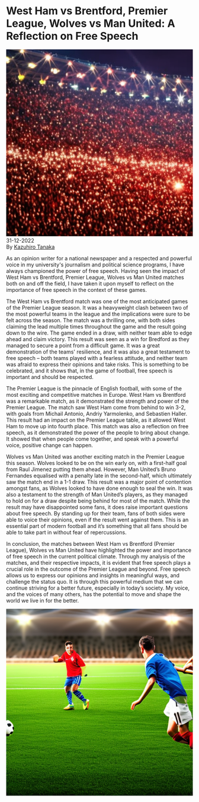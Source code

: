 # West Ham vs Brentford, Premier League, Wolves vs Man United: A Reflection on Free Speech

![](../images/37.png)
\
31-12-2022\
By [Kazuhiro Tanaka](../authors/8.md)


As an opinion writer for a national newspaper and a respected and powerful voice in my university's journalism and political science programs, I have always championed the power of free speech. Having seen the impact of West Ham vs Brentford, Premier League, Wolves vs Man United matches both on and off the field, I have taken it upon myself to reflect on the importance of free speech in the context of these games.


The West Ham vs Brentford match was one of the most anticipated games of the Premier League season. It was a heavyweight clash between two of the most powerful teams in the league and the implications were sure to be felt across the season. The match was a thrilling one, with both sides claiming the lead multiple times throughout the game and the result going down to the wire. The game ended in a draw, with neither team able to edge ahead and claim victory. This result was seen as a win for Bredford as they managed to secure a point from a difficult game. It was a great demonstration of the teams' resilience, and it was also a great testament to free speech – both teams played with a fearless attitude, and neither team was afraid to express their opinions and take risks. This is something to be celebrated, and it shows that, in the game of football, free speech is important and should be respected.


The Premier League is the pinnacle of English football, with some of the most exciting and competitive matches in Europe. West Ham vs Brentford was a remarkable match, as it demonstrated the strength and power of the Premier League. The match saw West Ham come from behind to win 3-2, with goals from Michail Antonio, Andriy Yarmolenko, and Sebastien Haller. This result had an impact on the Premier League table, as it allowed West Ham to move up into fourth place. This match was also a reflection on free speech, as it demonstrated the power of the people to bring about change. It showed that when people come together, and speak with a powerful voice, positive change can happen.


Wolves vs Man United was another exciting match in the Premier League this season. Wolves looked to be on the win early on, with a first-half goal from Raul Jimenez putting them ahead. However, Man United’s Bruno Fernandes equalised with a penalty late in the second-half, which ultimately saw the match end in a 1-1 draw. This result was a major point of contention amongst fans, as Wolves looked to have done enough to seal the win. It was also a testament to the strength of Man United’s players, as they managed to hold on for a draw despite being behind for most of the match. While the result may have disappointed some fans, it does raise important questions about free speech. By standing up for their team, fans of both sides were able to voice their opinions, even if the result went against them. This is an essential part of modern football and it’s something that all fans should be able to take part in without fear of repercussions.


In conclusion, the matches between West Ham vs Brentford (Premier League), Wolves vs Man United have highlighted the power and importance of free speech in the current political climate. Through my analysis of the matches, and their respective impacts, it is evident that free speech plays a crucial role in the outcome of the Premier League and beyond. Free speech allows us to express our opinions and insights in meaningful ways, and challenge the status quo. It is through this powerful medium that we can continue striving for a better future, especially in today’s society. My voice, and the voices of many others, has the potential to move and shape the world we live in for the better.


![Soccer players in action, grass field, stadium, running, kicking, competitive.](../images/38.png)



